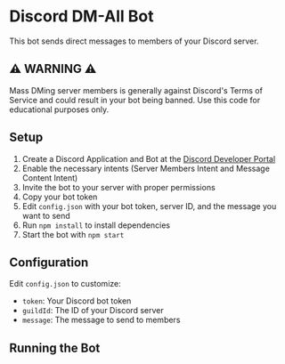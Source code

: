 # Discord DM-All Bot

This bot sends direct messages to members of your Discord server.

## ⚠️ WARNING ⚠️

Mass DMing server members is generally against Discord's Terms of Service and could result in your bot being banned. Use this code for educational purposes only.

## Setup

1. Create a Discord Application and Bot at the [Discord Developer Portal](https://discord.com/developers/applications)
2. Enable the necessary intents (Server Members Intent and Message Content Intent)
3. Invite the bot to your server with proper permissions
4. Copy your bot token
5. Edit `config.json` with your bot token, server ID, and the message you want to send
6. Run `npm install` to install dependencies
7. Start the bot with `npm start`

## Configuration

Edit `config.json` to customize:
- `token`: Your Discord bot token
- `guildId`: The ID of your Discord server
- `message`: The message to send to members

## Running the Bot